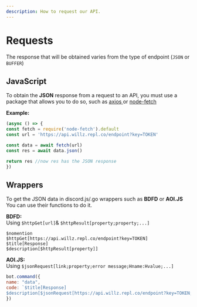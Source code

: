 ```yaml
---
description: How to request our API.
---
```


# Requests

The response that will be obtained varies from the type of endpoint \(`JSON` or `BUFFER`\)

## JavaScript

To obtain the **JSON** response from a request to an API, you must use a package that allows you to do so, such as [axios ](https://npmjs.com/package/axios)or [node-fetch](https://npmjs.com/packages/node-fetch)

**Example:**

```javascript
(async () => {
const fetch = require('node-fetch').default
const url = 'https://api.willz.repl.co/endpoint?key=TOKEN'

const data = await fetch(url)
const res = await data.json()

return res //now res has the JSON response
})
```

## Wrappers

To get the JSON data in discord.js/.go wrappers such as **BDFD** or **AOI.JS** You can use their functions to do it.

**BDFD:**  
Using `$httpGet[url]`& `$httpResult[property;property;...]`

```markup
$nomention
$httpGet[https://api.willz.repl.co/endpoint?key=TOKEN]
$title[Response]
$description[$httpResult[property]]
```

**AOI.JS:**  
Using `$jsonRequest[link;property;error message;Hname:Hvalue;...]`

```javascript
bot.command({
name: "data",
code: `$title[Response]
$description[$jsonRequest[https://api.willz.repl.co/endpoint?key=TOKEN;property;Error!!]]`
})
```

